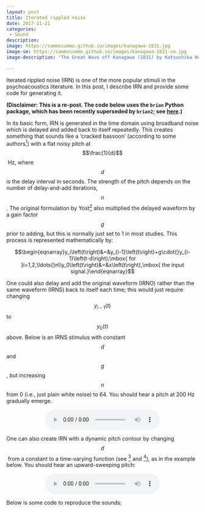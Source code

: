 ```yaml
---
layout: post
title: Iterated rippled noise
date: 2017-11-21
categories:
 - Sound
description:
image: https://sammosummo.github.io/images/kanagawa-1831.jpg
image-sm: https://sammosummo.github.io/images/kanagawa-1831-sm.jpg
image-description: "The Great Wave off Kanagawa (1831) by Katsushika Hokusai"

---
```

Iterated rippled noise (IRN) is one of the more popular stimuli in the psychoacoustics literature. In this post, I describe IRN and provide some code for generating it.

**(Disclaimer: This is a re-post. The code below uses the `brian` Python package, which has been recently superseded by `brian2`; see [here](http://briansimulator.org).)**

In its basic form, IRN is generated in the time domain using broadband noise which is delayed and added back to itself repeatedly. This creates something that sounds like a ‘cracked bassoon’ (according to some authors[<sup>1</sup>]) with a flat noisy pitch at $$\frac{1}{d}$$ Hz, where $$d$$ is the delay interval in seconds. The strength of the pitch depends on the number of delay-and-add iterations, $$n$$. The original formulation by Yost[<sup>2</sup>] also multiplied the delayed waveform by a gain factor $$g$$ prior to adding, but this is normally just set to 1 in most studies. This process is represented mathematically by:

[<sup>1</sup>]: https://doi.org/10.1038/1637 "Griffiths, T.D., Buchel, C., Frackowiak, R.S.J., & Patterson, R.D. (1998). Analysis of temporal structure in sound by the human brain. Nature Neuroscience, 1, 422–427."

[<sup>2</sup>]: https://www.ncbi.nlm.nih.gov/pubmed/8675844 "Yost, W.A. (1996). Pitch of iterated rippled noise. Journal of the Acoustical Society of America, 100(1), 511–518."

$$\begin{eqnarray}y_i\left(t\right)&=&y_{i-1}\left(t\right)+g\cdot{}y_{i-1}\left(t-d\right);\mbox{ for }i=1,2,\ldots{}n\\y_0\left(t\right)&=&x\left(t\right),\mbox{ the input signal.}\end{eqnarray}$$

One could also delay and add the original waveform (IRNO) rather than the same waveform (IRNS) back to itself each time; this would just require changing $$y_{i-1}\left(t\right)$$ to $$y_{0}\left(t\right)$$ above. Below is an IRNS stimulus with constant $$d$$ and $$g$$, but increasing $$n$$ from 0 (i.e., just plain white noise) to 64. You should hear a pitch at 200 Hz gradually emerge.

<center>
<audio controls="controls">
  <source type="audio/wav" src="https://sammosummo.github.io/sounds/IRN_increasing_n.wav"></source>
  <p>Your browser does not support the audio element.</p>
</audio>
</center>

One can also create IRN with a dynamic pitch contour by changing $$d$$ from a constant to a time-varying function (see [<sup>3</sup>] and [<sup>4</sup>]), as in the example below. You should hear an upward-sweeping pitch:

[<sup>3</sup>]: https://doi.org/10.1016/j.biosystems.2004.09.008 "Denham, S. (2005). Pitch detection of dynamic iterated rippled noise by humans and a modified auditory model. Biosystems, 79(1–3), 199–206."

[<sup>4</sup>]: https://doi.org/10.1109/TBME.2007.896592 "Swaminathan, J., Krishnan, A., Gandour, J.T., & Xu, Y. (2008). Applications of static and dynamic iterated rippled noise to evaluate pitch encoding in the human auditory brainstem. IEEE Transactions on Biomedical Engineering, 55(1), 281–287."

<center>
<audio controls="controls">
  <source type="audio/wav" src="https://sammosummo.github.io/sounds/IRN_increasing_f.wav"></source>
  <p>Your browser does not support the audio element.</p>
</audio>
</center>

Below is some code to reproduce the sounds:

<script src="https://gist.github.com/sammosummo/72f2a85ae6c580f8d6879c244647a149.js"></script>